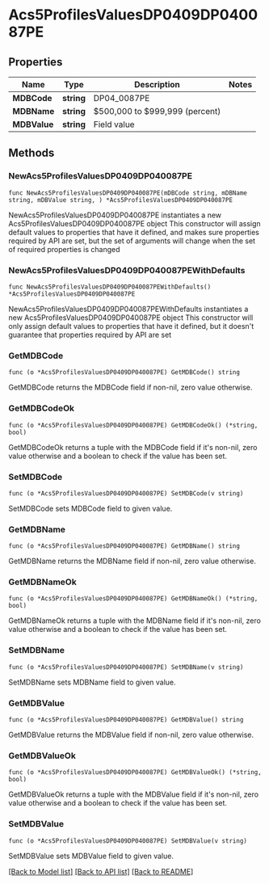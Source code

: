 # Acs5ProfilesValuesDP0409DP040087PE

## Properties

Name | Type | Description | Notes
------------ | ------------- | ------------- | -------------
**MDBCode** | **string** | DP04_0087PE | 
**MDBName** | **string** | $500,000 to $999,999 (percent) | 
**MDBValue** | **string** | Field value | 

## Methods

### NewAcs5ProfilesValuesDP0409DP040087PE

`func NewAcs5ProfilesValuesDP0409DP040087PE(mDBCode string, mDBName string, mDBValue string, ) *Acs5ProfilesValuesDP0409DP040087PE`

NewAcs5ProfilesValuesDP0409DP040087PE instantiates a new Acs5ProfilesValuesDP0409DP040087PE object
This constructor will assign default values to properties that have it defined,
and makes sure properties required by API are set, but the set of arguments
will change when the set of required properties is changed

### NewAcs5ProfilesValuesDP0409DP040087PEWithDefaults

`func NewAcs5ProfilesValuesDP0409DP040087PEWithDefaults() *Acs5ProfilesValuesDP0409DP040087PE`

NewAcs5ProfilesValuesDP0409DP040087PEWithDefaults instantiates a new Acs5ProfilesValuesDP0409DP040087PE object
This constructor will only assign default values to properties that have it defined,
but it doesn't guarantee that properties required by API are set

### GetMDBCode

`func (o *Acs5ProfilesValuesDP0409DP040087PE) GetMDBCode() string`

GetMDBCode returns the MDBCode field if non-nil, zero value otherwise.

### GetMDBCodeOk

`func (o *Acs5ProfilesValuesDP0409DP040087PE) GetMDBCodeOk() (*string, bool)`

GetMDBCodeOk returns a tuple with the MDBCode field if it's non-nil, zero value otherwise
and a boolean to check if the value has been set.

### SetMDBCode

`func (o *Acs5ProfilesValuesDP0409DP040087PE) SetMDBCode(v string)`

SetMDBCode sets MDBCode field to given value.


### GetMDBName

`func (o *Acs5ProfilesValuesDP0409DP040087PE) GetMDBName() string`

GetMDBName returns the MDBName field if non-nil, zero value otherwise.

### GetMDBNameOk

`func (o *Acs5ProfilesValuesDP0409DP040087PE) GetMDBNameOk() (*string, bool)`

GetMDBNameOk returns a tuple with the MDBName field if it's non-nil, zero value otherwise
and a boolean to check if the value has been set.

### SetMDBName

`func (o *Acs5ProfilesValuesDP0409DP040087PE) SetMDBName(v string)`

SetMDBName sets MDBName field to given value.


### GetMDBValue

`func (o *Acs5ProfilesValuesDP0409DP040087PE) GetMDBValue() string`

GetMDBValue returns the MDBValue field if non-nil, zero value otherwise.

### GetMDBValueOk

`func (o *Acs5ProfilesValuesDP0409DP040087PE) GetMDBValueOk() (*string, bool)`

GetMDBValueOk returns a tuple with the MDBValue field if it's non-nil, zero value otherwise
and a boolean to check if the value has been set.

### SetMDBValue

`func (o *Acs5ProfilesValuesDP0409DP040087PE) SetMDBValue(v string)`

SetMDBValue sets MDBValue field to given value.



[[Back to Model list]](../README.md#documentation-for-models) [[Back to API list]](../README.md#documentation-for-api-endpoints) [[Back to README]](../README.md)


